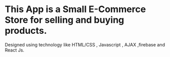 
# This App is a Small E-Commerce Store for selling and buying products.
Designed using technology like HTML/CSS , Javascript , AJAX ,firebase and React Js.






